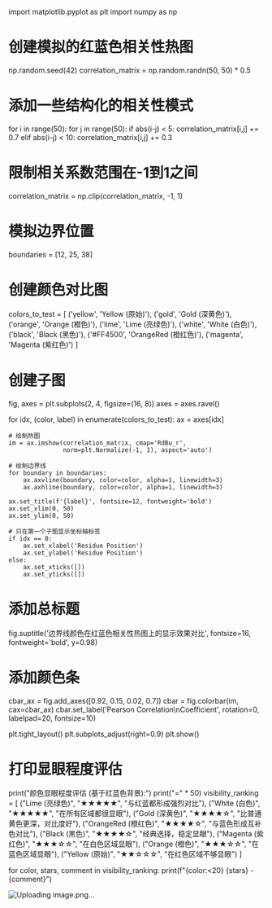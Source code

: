 

import matplotlib.pyplot as plt
import numpy as np

# 创建模拟的红蓝色相关性热图
np.random.seed(42)
correlation_matrix = np.random.randn(50, 50) * 0.5
# 添加一些结构化的相关性模式
for i in range(50):
    for j in range(50):
        if abs(i-j) < 5:
            correlation_matrix[i,j] += 0.7
        elif abs(i-j) < 10:
            correlation_matrix[i,j] += 0.3

# 限制相关系数范围在-1到1之间
correlation_matrix = np.clip(correlation_matrix, -1, 1)

# 模拟边界位置
boundaries = [12, 25, 38]

# 创建颜色对比图
colors_to_test = [
    ('yellow', 'Yellow (原始)'),
    ('gold', 'Gold (深黄色)'),
    ('orange', 'Orange (橙色)'),
    ('lime', 'Lime (亮绿色)'),
    ('white', 'White (白色)'),
    ('black', 'Black (黑色)'),
    ('#FF4500', 'OrangeRed (橙红色)'),
    ('magenta', 'Magenta (紫红色)')
]

# 创建子图
fig, axes = plt.subplots(2, 4, figsize=(16, 8))
axes = axes.ravel()

for idx, (color, label) in enumerate(colors_to_test):
    ax = axes[idx]
    
    # 绘制热图
    im = ax.imshow(correlation_matrix, cmap='RdBu_r', 
                   norm=plt.Normalize(-1, 1), aspect='auto')
    
    # 绘制边界线
    for boundary in boundaries:
        ax.axvline(boundary, color=color, alpha=1, linewidth=3)
        ax.axhline(boundary, color=color, alpha=1, linewidth=3)
    
    ax.set_title(f'{label}', fontsize=12, fontweight='bold')
    ax.set_xlim(0, 50)
    ax.set_ylim(0, 50)
    
    # 只在第一个子图显示坐标轴标签
    if idx == 0:
        ax.set_xlabel('Residue Position')
        ax.set_ylabel('Residue Position')
    else:
        ax.set_xticks([])
        ax.set_yticks([])

# 添加总标题
fig.suptitle('边界线颜色在红蓝色相关性热图上的显示效果对比', 
             fontsize=16, fontweight='bold', y=0.98)

# 添加颜色条
cbar_ax = fig.add_axes([0.92, 0.15, 0.02, 0.7])
cbar = fig.colorbar(im, cax=cbar_ax)
cbar.set_label('Pearson Correlation\nCoefficient', 
               rotation=0, labelpad=20, fontsize=10)

plt.tight_layout()
plt.subplots_adjust(right=0.9)
plt.show()

# 打印显眼程度评估
print("颜色显眼程度评估 (基于红蓝色背景):")
print("=" * 50)
visibility_ranking = [
    ("Lime (亮绿色)", "★★★★★", "与红蓝都形成强烈对比"),
    ("White (白色)", "★★★★★", "在所有区域都很显眼"),
    ("Gold (深黄色)", "★★★★☆", "比普通黄色更深，对比度好"),
    ("OrangeRed (橙红色)", "★★★★☆", "与蓝色形成互补色对比"),
    ("Black (黑色)", "★★★★☆", "经典选择，稳定显眼"),
    ("Magenta (紫红色)", "★★★☆☆", "在白色区域显眼"),
    ("Orange (橙色)", "★★★☆☆", "在蓝色区域显眼"),
    ("Yellow (原始)", "★★☆☆☆", "在红色区域不够显眼")
]

for color, stars, comment in visibility_ranking:
    print(f"{color:<20} {stars} - {comment}")


![Uploading image.png…]()
